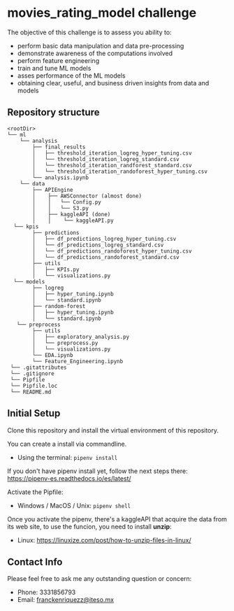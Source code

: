 # movies_rating_model challenge

The objective of this challenge is to assess you ability to:

- perform basic data manipulation and data pre-processing
- demonstrate awareness of the computations involved
- perform feature engineering
- train and tune ML models
- asses performance of the ML models
- obtaining clear, useful, and business driven insights from data and models

## Repository structure
```URL: https://github.com/FranckEnriquez/movies_rating_model
<rootDir>
└── ml
    └── analysis
        ├── final_results
        │   ├── threshold_iteration_logreg_hyper_tuning.csv
        │   └── threshold_iteration_logreg_standard.csv
        │   └── threshold_iteration_randforest_standard.csv
        │   └── threshold_iteration_randoforest_hyper_tuning.csv     
        └── analysis.ipynb
    └── data
        ├── APIEngine
        │    ├── AWSConnector (almost done)
        │    │   └── Config.py
        │    │   └── S3.py
        │    ├── kaggleAPI (done)
        │    │    └── kaggleAPI.py
  └── kpis
        ├── predictions
        │   ├── df_predictions_logreg_hyper_tuning.csv
        │   └── df_predictions_logreg_standard.csv
        │   └── df_predictions_randoforest_hyper_tuning.csv
        │   └── df_predictions_randoforest_standard.csv    
        ├── utils
        │   ├── KPIs.py
        │   └── visualizations.py
  └── models
        ├── logreg
        │   ├── hyper_tuning.ipynb
        │   └── standard.ipynb 
        ├── random-forest
        │   ├── hyper_tuning.ipynb
        │   └── standard.ipynb 
   └── preprocess
        ├── utils
        │   ├── exploratory_analysis.py
        │   └── preprocess.py 
        │   └── visualizations.py 
        └── EDA.ipynb
        └── Feature_Engineering.ipynb
 └── .gitattributes
 └── .gitignore
 └── Pipfile
 └── Pipfile.loc
 └── README.md
```

## Initial Setup

Clone this repository and install the virtual environment of this repository.

You can create a install via  commandline.
* Using the terminal: `pipenv install`

If you don't have pipenv install yet, follow the next steps there:
https://pipenv-es.readthedocs.io/es/latest/

Activate the Pipfile:
* Windows / MacOS / Unix: `pipenv shell`

Once you activate the pipenv, there's a kaggleAPI that 
acquire the data from its web site, to use the funcion,
you need to install **unzip**:

* Linux: https://linuxize.com/post/how-to-unzip-files-in-linux/


## Contact Info

Please feel free to ask me any outstanding question or concern:

* Phone: 3331856793
* Email: franckenriquezz@iteso.mx
